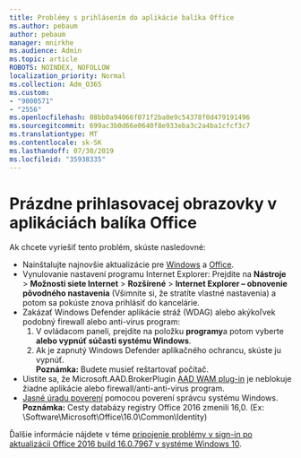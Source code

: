 ```yaml
---
title: Problémy s prihlásením do aplikácie balíka Office
ms.author: pebaum
author: pebaum
manager: mnirkhe
ms.audience: Admin
ms.topic: article
ROBOTS: NOINDEX, NOFOLLOW
localization_priority: Normal
ms.collection: Adm_O365
ms.custom:
- "9000571"
- "2556"
ms.openlocfilehash: 08bb0a94066f071f2ba0e9c54378f0d479191496
ms.sourcegitcommit: 699ac3b0d66e0640f8e933eba3c2a4ba1cfcf3c7
ms.translationtype: MT
ms.contentlocale: sk-SK
ms.lasthandoff: 07/30/2019
ms.locfileid: "35938335"
---
```

# <a name="blank-sign-in-screen-in-office-apps"></a>Prázdne prihlasovacej obrazovky v aplikáciách balíka Office

Ak chcete vyriešiť tento problém, skúste nasledovné:
- Nainštalujte najnovšie aktualizácie pre [Windows](https://support.microsoft.com/help/4027667/windows-10-update) a [Office](https://support.office.com/article/update-office-and-your-computer-with-microsoft-update-2ab296f3-7f03-43a2-8e50-46de917611c5).
- Vynulovanie nastavení programu Internet Explorer: Prejdite na **Nástroje** > **Možnosti siete Internet** > **Rozšírené** > **Internet Explorer – obnovenie pôvodného nastavenia** (Všimnite si, že stratíte vlastné nastavenia) a potom sa pokúste znova prihlásiť do kancelárie.
- Zakázať Windows Defender aplikácie stráž (WDAG) alebo akýkoľvek podobný firewall alebo anti-virus program:
    1. V ovládacom paneli, prejdite na položku **programy**a potom vyberte **alebo vypnúť súčasti systému Windows**.
    2. Ak je zapnutý Windows Defender aplikačného ochrancu, skúste ju vypnúť.<br/>
    **Poznámka:** Budete musieť reštartovať počítač.
- Uistite sa, že Microsoft.AAD.BrokerPlugin [AAD WAM plug-in](https://docs.microsoft.com/office365/troubleshoot/administration/connection-issue-when-sign-in-office-2016#symptom-1) je neblokuje žiadne aplikácie alebo firewall/anti-anti-virus program.
- [Jasné úradu poverení](https://docs.microsoft.com/office/troubleshoot/error-messages/another-account-already-signed-in#step-3-clear-cached-credentials-on-the-computer) pomocou poverení správcu systému Windows.<br/>
    **Poznámka:** Cesty databázy registry Office 2016 zmenili 16,0. (Ex: \Software\Microsoft\Office\16.0\Common\Identity\)

Ďalšie informácie nájdete v téme [pripojenie problémy v sign-in po aktualizácii Office 2016 build 16.0.7967 v systéme Windows 10](https://docs.microsoft.com/office365/troubleshoot/administration/connection-issue-when-sign-in-office-2016).